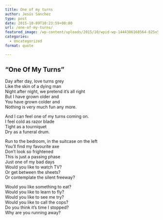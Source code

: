 ```yaml
---
title: One of my turns
author: Jesús Sánchez
type: post
date: 2015-10-09T10:23:59+00:00
url: /one-of-my-turns/
featured_image: /wp-content/uploads/2015/10/wpid-wp-1444386168564-825x510.jpeg
categories:
  - Uncategorized
format: quote

---
```

## &#8220;One Of My Turns&#8221;

Day after day, love turns grey  
Like the skin of a dying man  
Night after night, we pretend it&#8217;s all right  
But I have grown older and  
You have grown colder and  
Nothing is very much fun any more.

And I can feel one of my turns coming on.  
I feel cold as razor blade  
Tight as a tourniquet  
Dry as a funeral drum. 

Run to the bedroom, in the suitcase on the left  
You&#8217;ll find my favourite axe  
Don&#8217;t look so frightened  
This is just a passing phase  
Just one of my bad days  
Would you like to watch TV?  
Or get between the sheets?  
Or contemplate the silent freeway?

Would you like something to eat?  
Would you like to learn to fly?  
Would you like to see me try?  
Would you like to call the cops?  
Do you think it&#8217;s time I stopped?  
Why are you running away?
